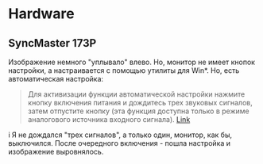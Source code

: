 # Hardware

## SyncMaster 173P

Изображение немного "уплывало" влево. Но, монитор не имеет кнопок настройки, а настраивается с помощью утилиты для Win*. Но, есть автоматическая настройка:

>Для активизации функции автоматической настройки нажмите кнопку включения
питания и дождитесь трех звуковых сигналов, затем отпустите кнопку (эта функция доступна только в режиме
аналогового источника входного сигнала). [Link](https://forum.ubuntu.ru/index.php?topic=203426.0)

<span class="info">i</span> Я не дождался "трех сигналов", а только один, монитор, как бы, выключился. После очередного включения - пошла настройка и изображение выровнялось. 


